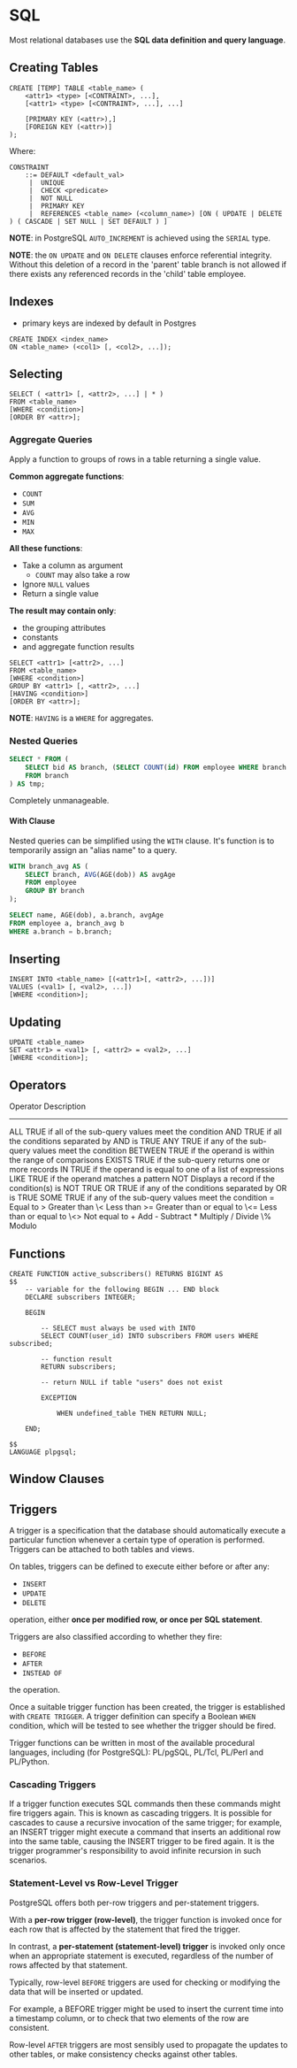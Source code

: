# SQL

<!--TODO SQL functions-->
<!--TODO window clause in SQL-->
Most relational databases use the **SQL data definition and query language**.

## Creating Tables

``` {.sql}
CREATE [TEMP] TABLE <table_name> (
    <attr1> <type> [<CONTRAINT>, ...],
    [<attr1> <type> [<CONTRAINT>, ...], ...]

    [PRIMARY KEY (<attr>),]
    [FOREIGN KEY (<attr>)]
);
```

Where:

    CONSTRAINT
        ::= DEFAULT <default_val>
         |  UNIQUE
         |  CHECK <predicate>
         |  NOT NULL
         |  PRIMARY KEY
         |  REFERENCES <table_name> (<column_name>) [ON ( UPDATE | DELETE ) ( CASCADE | SET NULL | SET DEFAULT ) ]

**NOTE**: in PostgreSQL `AUTO_INCREMENT` is achieved using the `SERIAL` type.

**NOTE**: the `ON UPDATE` and `ON DELETE` clauses enforce referential
integrity. Without this deletion of a record in the 'parent' table branch is
not allowed if there exists any referenced records in the 'child' table
employee.

## Indexes

-   primary keys are indexed by default in Postgres

``` {.sql}
CREATE INDEX <index_name> 
ON <table_name> (<col1> [, <col2>, ...]);
```

## Selecting

``` {.sql}
SELECT ( <attr1> [, <attr2>, ...] | * ) 
FROM <table_name>
[WHERE <condition>]
[ORDER BY <attr>];
```

### Aggregate Queries

Apply a function to groups of rows in a table returning a single value.

**Common aggregate functions**:

-   `COUNT`
-   `SUM`
-   `AVG`
-   `MIN`
-   `MAX`

**All these functions**:

-   Take a column as argument
    -   `COUNT` may also take a row
-   Ignore `NULL` values
-   Return a single value

**The result may contain only**:

-   the grouping attributes
-   constants
-   and aggregate function results

``` {.sql}
SELECT <attr1> [<attr2>, ...]
FROM <table_name>
[WHERE <condition>]
GROUP BY <attr1> [, <attr2>, ...]
[HAVING <condition>]
[ORDER BY <attr>];
```

**NOTE**: `HAVING` is a `WHERE` for aggregates.

### Nested Queries

```sql
SELECT * FROM ( 
    SELECT bid AS branch, (SELECT COUNT(id) FROM employee WHERE branch = bid) AS num
    FROM branch
) AS tmp;
```

Completely unmanageable.

#### With Clause

Nested queries can be simplified using the `WITH` clause. It's function is to
temporarily assign an "alias name" to a query.

```sql
WITH branch_avg AS (
    SELECT branch, AVG(AGE(dob)) AS avgAge
    FROM employee
    GROUP BY branch
);

SELECT name, AGE(dob), a.branch, avgAge
FROM employee a, branch_avg b
WHERE a.branch = b.branch;
```

## Inserting

``` {.sql}
INSERT INTO <table_name> [(<attr1>[, <attr2>, ...])] 
VALUES (<val1> [, <val2>, ...])
[WHERE <condition>];
```

## Updating

``` {.sql}
UPDATE <table_name>
SET <attr1> = <val1> [, <attr2> = <val2>, ...]
[WHERE <condition>];
```

## Operators

  Operator   Description
  ---------- --------------------------------------------------------------
  ALL        TRUE if all of the sub-query values meet the condition
  AND        TRUE if all the conditions separated by AND is TRUE
  ANY        TRUE if any of the sub-query values meet the condition
  BETWEEN    TRUE if the operand is within the range of comparisons
  EXISTS     TRUE if the sub-query returns one or more records
  IN         TRUE if the operand is equal to one of a list of expressions
  LIKE       TRUE if the operand matches a pattern
  NOT        Displays a record if the condition(s) is NOT TRUE
  OR         TRUE if any of the conditions separated by OR is TRUE
  SOME       TRUE if any of the sub-query values meet the condition
  =          Equal to
  \>         Greater than
  \\\<       Less than
  \>=        Greater than or equal to
  \\\<=      Less than or equal to
  \\\<\>     Not equal to
  \+         Add
  \-         Subtract
  \*         Multiply
  /          Divide
  \\%        Modulo

## Functions

``` {.sql}
CREATE FUNCTION active_subscribers() RETURNS BIGINT AS
$$
    -- variable for the following BEGIN ... END block
    DECLARE subscribers INTEGER;

    BEGIN

        -- SELECT must always be used with INTO
        SELECT COUNT(user_id) INTO subscribers FROM users WHERE subscribed;

        -- function result
        RETURN subscribers;

        -- return NULL if table "users" does not exist

        EXCEPTION

            WHEN undefined_table THEN RETURN NULL;

    END;

$$
LANGUAGE plpgsql;

```

## Window Clauses

<!--TODO Window Clauses-->

## Triggers

A trigger is a specification that the database should automatically execute a
particular function whenever a certain type of operation is performed. Triggers
can be attached to both tables and views.

On tables, triggers can be defined to execute either before or after any:

-   `INSERT`
-   `UPDATE`
-   `DELETE`

operation, either **once per modified row, or once per SQL statement**.

Triggers are also classified according to whether they fire:

-   `BEFORE`
-   `AFTER`
-   `INSTEAD OF`

the operation.

Once a suitable trigger function has been created, the trigger is established
with `CREATE TRIGGER`. A trigger definition can specify a Boolean `WHEN`
condition, which will be tested to see whether the trigger should be fired.

Trigger functions can be written in most of the available procedural languages,
including (for PostgreSQL): PL/pgSQL, PL/Tcl, PL/Perl and PL/Python.

### Cascading Triggers

If a trigger function executes SQL commands then these commands might fire
triggers again. This is known as cascading triggers. It is possible for
cascades to cause a recursive invocation of the same trigger; for example, an
INSERT trigger might execute a command that inserts an additional row into the
same table, causing the INSERT trigger to be fired again. It is the trigger
programmer's responsibility to avoid infinite recursion in such scenarios.

### Statement-Level vs Row-Level Trigger

PostgreSQL offers both per-row triggers and per-statement triggers.

With a **per-row trigger (row-level)**, the trigger function is invoked once for each row
that is affected by the statement that fired the trigger.

In contrast, a **per-statement (statement-level) trigger** is invoked only once when an
appropriate statement is executed, regardless of the number of rows affected by
that statement.

Typically, row-level `BEFORE` triggers are used for checking or modifying the
data that will be inserted or updated.

For example, a BEFORE trigger might be used to insert the current time into a
timestamp column, or to check that two elements of the row are consistent.

Row-level `AFTER` triggers are most sensibly used to propagate the updates to
other tables, or make consistency checks against other tables.

<!--
vim:foldmarker=```\ ,```:foldmethod=marker:
-->
